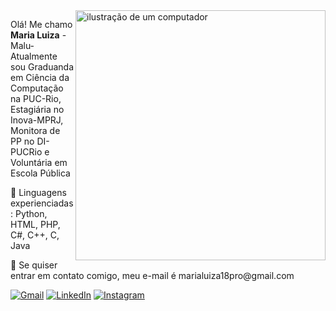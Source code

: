 <img src="https://raw.githubusercontent.com/MicaelliMedeiros/micaellimedeiros/master/image/computer-illustration.png" alt="ilustração de um computador" min-width="400px" max-width="400px" width="400px" align="right">

<p align="left"> 
  Olá! Me chamo <strong>Maria Luiza</strong> -Malu- 
  Atualmente sou Graduanda em Ciência da Computação na PUC-Rio, Estagiária no Inova-MPRJ, Monitora de PP no DI-PUCRio e Voluntária em Escola Pública
</p>

<p align="left">
  🦄 Linguagens experienciadas: Python, HTML, PHP, C#, C++, C, Java
</p>

<p align="left">
  💌 Se quiser entrar em contato comigo, meu e-mail é marialuiza18pro@gmail.com
</p>

<p align="left">
  <a href="#" title="Gmail">
  <img src="https://img.shields.io/badge/-Gmail-FF0000?style=flat-square&labelColor=FF0000&logo=gmail&logoColor=white&link=marialuiza18pro@gmail.com" alt="Gmail"/></a>
  <a href="#" title="LinkedIn">
  <img src="https://img.shields.io/badge/-Linkedin-0e76a8?style=flat-square&logo=Linkedin&logoColor=white&link=https://www.linkedin.com/in/maria-luiza-96584b262/" alt="LinkedIn"/></a>
  <a href="#" title="Instagram">
  <img src="https://img.shields.io/badge/-Instagram-DF0174?style=flat-square&labelColor=DF0174&logo=instagram&logoColor=white&link=https://www.instagram.com/marialuiza_0015/" alt="Instagram"/></a>
</p>
